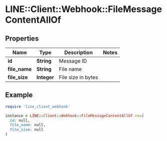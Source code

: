 # LINE::Client::Webhook::FileMessageContentAllOf

## Properties

| Name | Type | Description | Notes |
| ---- | ---- | ----------- | ----- |
| **id** | **String** | Message ID |  |
| **file_name** | **String** | File name |  |
| **file_size** | **Integer** | File size in bytes |  |

## Example

```ruby
require 'line_client_webhook'

instance = LINE::Client::Webhook::FileMessageContentAllOf.new(
  id: null,
  file_name: null,
  file_size: null
)
```

